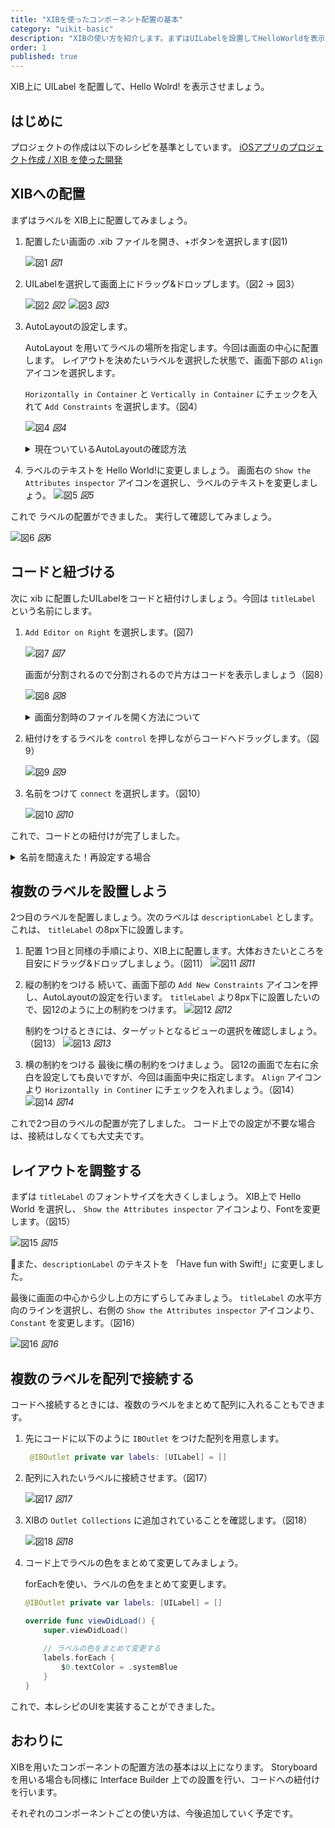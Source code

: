```yaml
---
title: "XIBを使ったコンポーネント配置の基本"
category: "uikit-basic"
description: "XIBの使い方を紹介します。まずはUILabelを設置してHelloWorldを表示させましょう。Interface Builderの基本とコードへの紐付け方法を学ぶことができます。"
order: 1
published: true
---
```


XIB上に UILabel を配置して、Hello Wolrd! を表示させましょう。

## はじめに

プロジェクトの作成は以下のレシピを基準としています。
[iOSアプリのプロジェクト作成 / XIB を使った開発](https://swift-recipes.doshcook.com/recipes/create-project)

## XIBへの配置

まずはラベルを XIB上に配置してみましょう。

1. 配置したい画面の .xib ファイルを開き、+ボタンを選択します(図1)

   ![図1](/assets/basic-xib/images/figure1.png)
   *図1*

2. UILabelを選択して画面上にドラッグ&ドロップします。（図2 -> 図3）
   
    ![図2](/assets/basic-xib/images/figure2.png)
    *図2*
    ![図3](/assets/basic-xib/images/figure3.png)
    *図3*

3. AutoLayoutの設定します。
   
   AutoLayout を用いてラベルの場所を指定します。今回は画面の中心に配置します。
   レイアウトを決めたいラベルを選択した状態で、画面下部の `Align` アイコンを選択します。

   `Horizontally in Container` と `Vertically in Container` にチェックを入れて `Add Constraints` を選択します。（図4）

    ![図4](/assets/basic-xib/images/figure4.png)
    *図4*

    <details><summary>現在ついているAutoLayoutの確認方法</summary>
    つけたAutoLayoutを確認する時は、画面上に出ているラインを選択するか、階層の `Constraints` 以下より確認することができます。


    ![Tips1](/assets/basic-xib/images/tips1.png)
    </details>

4. ラベルのテキストを Hello World!に変更しましょう。
    画面右の `Show the Attributes inspector` アイコンを選択し、ラベルのテキストを変更しましょう。
    ![図5](/assets/basic-xib/images/figure5.png)
    *図5*

これで ラベルの配置ができました。
実行して確認してみましょう。

![図6](/assets/basic-xib/images/figure6.png)
*図6*

## コードと紐づける

次に xib に配置したUILabelをコードと紐付けしましょう。今回は `titleLabel` という名前にします。

1.  `Add Editor on Right` を選択します。(図7)

    ![図7](/assets/basic-xib/images/figure7.png)
    *図7*

    画面が分割されるので分割されるので片方はコードを表示しましょう（図8）

    ![図8](/assets/basic-xib/images/figure8.png)
    *図8*

    <details><summary>画面分割時のファイルを開く方法について</summary>
    画面分割時には、フォーカスされている画面でファイルを開きます。
    画面右側に配置したい場合は、右側をクリックしてから開きたいファイルを選択しましょう。

    また、 `option` を押しながら選択した場合は、フォーカスされている画面の反対側の画面でファイルを開くことができます。
    </details>

2. 紐付けをするラベルを `control` を押しながらコードへドラッグします。（図9）
   
    ![図9](/assets/basic-xib/images/figure9.png)
    *図9*

3. 名前をつけて `connect` を選択します。（図10）
   
    ![図10](/assets/basic-xib/images/figure10.png)
    *図10*

これで、コードとの紐付けが完了しました。

<details><summary>名前を間違えた！再設定する場合</summary>
ラベルの名前を間違えてしまった場合には、再設定が必要です。
直接コードの名前のみを変えてしまうと、以下のようなエラーが発生して、クラッシュしてしまいます。

> *** Terminating app due to uncaught exception 'NSUnknownKeyException', reason: '[<SwiftRecipesSample.BasicLabelViewController 0x7fe755a09160> setValue:forUndefinedKey:]: this class is not key value coding-compliant for the key titleLabel.'
> terminating with uncaught exception of type NSException

このような場合には、XIB上の紐付け解除が必要になります。
.xibファイルを開き、`File's Owner` を選択し、右側の　`Show the Connections inspector` アイコンを押し、Outletsの⚠️がついている部分を×ボタンから削除しましょう。
![Tips2](/assets/basic-xib/images/tips2.png)

それから、再度上記の手順で紐付けを行ってください。

また、コード側から引っ張って紐づけることも可能です。（下図より）
![Tips3](/assets/basic-xib/images/tips3.png)
</details>


## 複数のラベルを設置しよう

2つ目のラベルを配置しましょう。次のラベルは `descriptionLabel` とします。これは、 `titleLabel` の8px下に設置します。

1. 配置
    1つ目と同様の手順により、XIB上に配置します。大体おきたいところを目安にドラッグ&ドロップしましょう。（図11）
    ![図11](/assets/basic-xib/images/figure11.png)
    *図11*

2. 縦の制約をつける
    続いて、画面下部の `Add New Constraints` アイコンを押し、AutoLayoutの設定を行います。 `titleLabel` より8px下に設置したいので、図12のように上の制約をつけます。
    ![図12](/assets/basic-xib/images/figure12.png)
    *図12*

    制約をつけるときには、ターゲットとなるビューの選択を確認しましょう。（図13）
    ![図13](/assets/basic-xib/images/figure13.png)
    *図13*

3. 横の制約をつける
    最後に横の制約をつけましょう。
    図12の画面で左右に余白を設定しても良いですが、今回は画面中央に指定します。
    `Align` アイコンより `Horizontally in Continer` にチェックを入れましょう。（図14）
    ![図14](/assets/basic-xib/images/figure14.png)
    *図14*

これで2つ目のラベルの配置が完了しました。
コード上での設定が不要な場合は、接続はしなくても大丈夫です。

## レイアウトを調整する

まずは `titleLabel` のフォントサイズを大きくしましょう。
XIB上で Hello World を選択し、 `Show the Attributes inspector` アイコンより、Fontを変更します。（図15）

![図15](/assets/basic-xib/images/figure15.png)
*図15*

また、`descriptionLabel` のテキストを 「Have fun with Swift!」に変更しました。

最後に画面の中心から少し上の方にずらしてみましょう。 `titleLabel` の水平方向のラインを選択し、右側の `Show the Attributes inspector` アイコンより、 `Constant` を変更します。（図16）

![図16](/assets/basic-xib/images/figure16.png)
*図16*

## 複数のラベルを配列で接続する

コードへ接続するときには、複数のラベルをまとめて配列に入れることもできます。
1. 先にコードに以下のように `IBOutlet` をつけた配列を用意します。

   ```swift
    @IBOutlet private var labels: [UILabel] = []
   ```

2. 配列に入れたいラベルに接続させます。（図17）
   
    ![図17](/assets/basic-xib/images/figure17.png)
    *図17*

3. XIBの `Outlet Collections` に追加されていることを確認します。（図18）

    ![図18](/assets/basic-xib/images/figure18.png)
    *図18*

4. コード上でラベルの色をまとめて変更してみましょう。

    forEachを使い、ラベルの色をまとめて変更します。
    ```swift
    @IBOutlet private var labels: [UILabel] = []

    override func viewDidLoad() {
        super.viewDidLoad()
        
        // ラベルの色をまとめて変更する
        labels.forEach {
            $0.textColor = .systemBlue
        }
    }
    ```

これで、本レシピのUIを実装することができました。

## おわりに

XIBを用いたコンポーネントの配置方法の基本は以上になります。
Storyboardを用いる場合も同様に Interface Builder 上での設置を行い、コードへの紐付けを行います。

それぞれのコンポーネントごとの使い方は、今後追加していく予定です。

